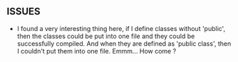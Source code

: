 ISSUES
------
*	I found a very interesting thing here, if I define classes without 'public', then the classes could be put into one file and they could be successfully compiled. And when they are defined as 'public class', then I couldn't put them into one file. Emmm... How come ?